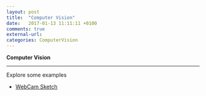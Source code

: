 ```yaml
---
layout: post
title:  "Computer Vision"
date:   2017-01-13 11:11:11 +0100
comments: true
external-url:
categories: ComputerVision
---
```


**Computer Vision**

---


Explore some examples 


* [WebCam Sketch](https://github.com/NelsonBilber/cv.webcamsketch) <br/>
	